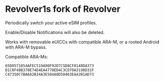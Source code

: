 # Revolver1s fork of Revolver



Periodically switch your active eSIM profiles.

Enable/Disable Notifications will also be deleted.

Works with removable eUICCs with compatible ARA-M, or a rooted Android with ARA-M bypass.

Compatible ARA-Ms:

```
65D0571854AFEC519A90F92D7C5D8CF8148DA373
D1C0F48B370E74D4EA4770ED4C3CD70A3198D31F
C47350C7BA682B34A3E584A0D58463EA42B1AD73
```
